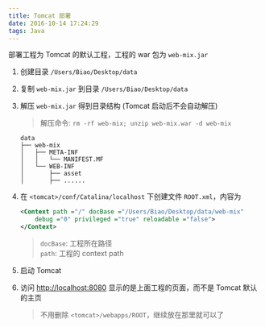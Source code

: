```yaml
---
title: Tomcat 部署
date: 2016-10-14 17:24:29
tags: Java
---
```

部署工程为 Tomcat 的默认工程，工程的 war 包为 `web-mix.jar`

1. 创建目录 `/Users/Biao/Desktop/data`
1. 复制 `web-mix.jar` 到目录 `/Users/Biao/Desktop/data`
2. 解压 `web-mix.jar` 得到目录结构 (Tomcat 启动后不会自动解压)  

    > 解压命令: `rm -rf web-mix; unzip web-mix.war -d web-mix`

    ```
    data
    ├── web-mix
    │   ├── META-INF
    │   │   └── MANIFEST.MF
    │   └── WEB-INF
    │       ├── asset
    │       ├── ......
    ```
    
3. 在 `<tomcat>/conf/Catalina/localhost` 下创建文件 `ROOT.xml`，内容为

    ```xml
    <Context path ="/" docBase ="/Users/Biao/Desktop/data/web-mix"
        debug ="0" privileged ="true" reloadable ="false">
    </Context>
    ```

    > `docBase`: 工程所在路径  
    > `path`: 工程的 context path
4. 启动 Tomcat
5. 访问 <http://localhost:8080> 显示的是上面工程的页面，而不是 Tomcat 默认的主页

    > 不用删除 `<tomcat>/webapps/ROOT`，继续放在那里就可以了
